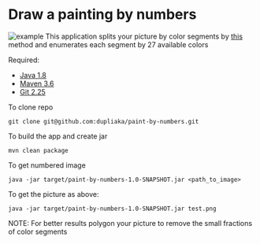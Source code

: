 # Draw a painting by numbers

![example](https://github.com/dupliaka/paint-by-numbers/blob/master/example.png?raw=true)
This application splits your picture by color segments 
by [this](https://link.springer.com/article/10.1023%2FB%3AVISI.0000022288.19776.77)
method and enumerates each segment by 27 available colors

Required:
* [Java 1.8](https://openjdk.java.net/)
* [Maven 3.6](http://maven.apache.org/)
* [Git 2.25](http://help.github.com/git-installation-redirect)

To clone repo 
```shell
git clone git@github.com:dupliaka/paint-by-numbers.git
```
To build the app and create jar
```shell
mvn clean package  
```
To get numbered image
```shell
java -jar target/paint-by-numbers-1.0-SNAPSHOT.jar <path_to_image>
```
To get the picture as above:
```shell
java -jar target/paint-by-numbers-1.0-SNAPSHOT.jar test.png
```

NOTE: For better results polygon your picture 
to remove the small fractions of color segments
